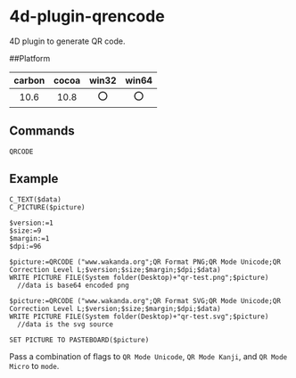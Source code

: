 # 4d-plugin-qrencode
4D plugin to generate QR code.

##Platform

| carbon | cocoa | win32 | win64 |
|:------:|:-----:|:---------:|:---------:|
|10.6|10.8|⭕️|⭕️|

Commands
---

```
QRCODE
```

Example
---
```
C_TEXT($data)
C_PICTURE($picture)

$version:=1
$size:=9
$margin:=1
$dpi:=96

$picture:=QRCODE ("www.wakanda.org";QR Format PNG;QR Mode Unicode;QR Correction Level L;$version;$size;$margin;$dpi;$data)
WRITE PICTURE FILE(System folder(Desktop)+"qr-test.png";$picture)
  //data is base64 encoded png

$picture:=QRCODE ("www.wakanda.org";QR Format SVG;QR Mode Unicode;QR Correction Level L;$version;$size;$margin;$dpi;$data)
WRITE PICTURE FILE(System folder(Desktop)+"qr-test.svg";$picture)
  //data is the svg source

SET PICTURE TO PASTEBOARD($picture)
```
Pass a combination of flags to ```QR Mode Unicode```, ```QR Mode Kanji```, and ```QR Mode Micro``` to ```mode```.
